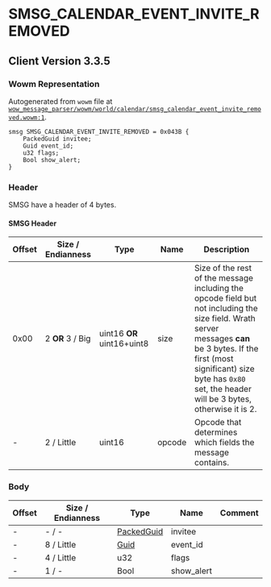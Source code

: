 # SMSG_CALENDAR_EVENT_INVITE_REMOVED

## Client Version 3.3.5

### Wowm Representation

Autogenerated from `wowm` file at [`wow_message_parser/wowm/world/calendar/smsg_calendar_event_invite_removed.wowm:1`](https://github.com/gtker/wow_messages/tree/main/wow_message_parser/wowm/world/calendar/smsg_calendar_event_invite_removed.wowm#L1).
```rust,ignore
smsg SMSG_CALENDAR_EVENT_INVITE_REMOVED = 0x043B {
    PackedGuid invitee;
    Guid event_id;
    u32 flags;
    Bool show_alert;
}
```
### Header

SMSG have a header of 4 bytes.

#### SMSG Header

| Offset | Size / Endianness | Type   | Name   | Description |
| ------ | ----------------- | ------ | ------ | ----------- |
| 0x00   | 2 **OR** 3 / Big           | uint16 **OR** uint16+uint8 | size | Size of the rest of the message including the opcode field but not including the size field. Wrath server messages **can** be 3 bytes. If the first (most significant) size byte has `0x80` set, the header will be 3 bytes, otherwise it is 2.|
| -      | 2 / Little| uint16 | opcode | Opcode that determines which fields the message contains. |

### Body

| Offset | Size / Endianness | Type | Name | Comment |
| ------ | ----------------- | ---- | ---- | ------- |
| - | - / - | [PackedGuid](../types/packed-guid.md) | invitee |  |
| - | 8 / Little | [Guid](../types/packed-guid.md) | event_id |  |
| - | 4 / Little | u32 | flags |  |
| - | 1 / - | Bool | show_alert |  |

